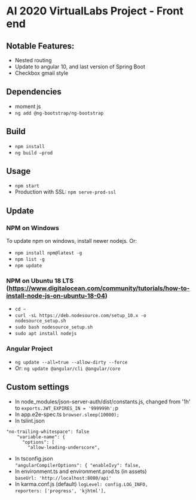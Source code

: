 # AI 2020 VirtualLabs Project - Front end

## Notable Features:
- Nested routing
- Update to angular 10, and last version of Spring Boot
- Checkbox gmail style

## Dependencies
- moment js
- `ng add @ng-bootstrap/ng-bootstrap`

## Build
- `npm install` 
- `ng build –prod`
 
## Usage
- `npm start`
 - Production with SSL: `npm serve-prod-ssl`

## Update
### NPM on Windows
To update npm on windows, install newer nodejs. Or:
- `npm install npm@latest -g` 
- `npm list -g` 
- `npm update` 
### NPM on Ubuntu 18 LTS (https://www.digitalocean.com/community/tutorials/how-to-install-node-js-on-ubuntu-18-04)
- `cd ~` 
- `curl -sL https://deb.nodesource.com/setup_10.x -o nodesource_setup.sh` 
- `sudo bash nodesource_setup.sh` 
- `sudo apt install nodejs` 
### Angular Project
- `ng update --all=true --allow-dirty --force`
- Or: `ng update @angular/cli @angular/core`


## Custom settings
* In node_modules/json-server-auth/dist/constants.js, changed from '1h' to 
`exports.JWT_EXPIRES_IN = '999999h';`p
* In app.e2e-spec.ts
    `browser.sleep(10000);`
* In tslint.json 
```
"no-trailing-whitespace": false
    "variable-name": {
      "options": [
        "allow-leading-underscore", 
```
* In tsconfig.json  
       `"angularCompilerOptions": {
            "enableIvy": false,  `
* In environment.ts and environment.prod.ts (in assets)  
  `baseUrl: 'http://localhost:8080/api'`
* In karma.conf.js  (default)
`logLevel: config.LOG_INFO,`  
`reporters: ['progress', 'kjhtml'],`
